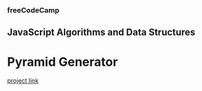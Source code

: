 ### freeCodeCamp

## JavaScript Algorithms and Data Structures

# Pyramid Generator

[project link](https://www.freecodecamp.org/learn/javascript-algorithms-and-data-structures-v8/learn-introductory-javascript-by-building-a-pyramid-generator/step-1)
